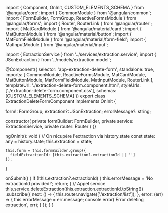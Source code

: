import { Component, OnInit, CUSTOM_ELEMENTS_SCHEMA } from '@angular/core';
import { CommonModule } from '@angular/common';
import { FormBuilder, FormGroup, ReactiveFormsModule } from '@angular/forms';
import { Router, RouterLink } from '@angular/router';
import { MatCardModule } from '@angular/material/card';
import { MatButtonModule } from '@angular/material/button';
import { MatFormFieldModule } from '@angular/material/form-field';
import { MatInputModule } from '@angular/material/input';

import { ExtractionService } from '../services/extraction.service';
import { JSonExtraction } from '../models/extraction.model';

@Component({
  selector: 'app-extraction-delete-form',
  standalone: true,
  imports: [
    CommonModule,
    ReactiveFormsModule,
    MatCardModule,
    MatButtonModule,
    MatFormFieldModule,
    MatInputModule,
    RouterLink
  ],
  templateUrl: './extraction-delete-form.component.html',
  styleUrls: ['./extraction-delete-form.component.css'],
  schemas: [CUSTOM_ELEMENTS_SCHEMA]
})
export class ExtractionDeleteFormComponent implements OnInit {

  form!: FormGroup;
  extraction?: JSonExtraction;
  errorMessage?: string;

  constructor(
    private formBuilder: FormBuilder,
    private service: ExtractionService,
    private router: Router
  ) {}

  ngOnInit(): void {
    // On récupère l'extraction via history.state
    const state: any = history.state;
    this.extraction = state;

    this.form = this.formBuilder.group({
      fieldExtractionId: [this.extraction?.extractionId || '']
    });
  }

  onSubmit() {
    if (!this.extraction?.extractionId) {
      this.errorMessage = 'No extractionId provided!';
      return;
    }
    // Appel service
    this.service.deleteExtraction(this.extraction.extractionId.toString())
      .subscribe({
        next: () => {
          this.router.navigate(['/extraction/list']);
        },
        error: (err) => {
          this.errorMessage = err.message;
          console.error('Error deleting extraction', err);
        }
      });
  }
}
